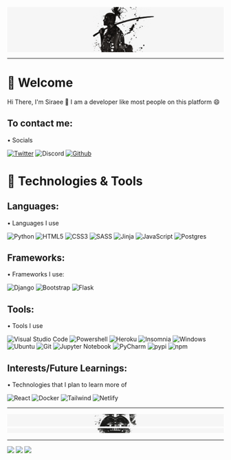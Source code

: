 <img align="center" alt="background" src="https://raw.githubusercontent.com/Siraee/Siraee/main/back.png" />

---

# 🤝 Welcome
Hi There, I'm Siraee 👋 I am a developer like most people on this platform 😄

## To contact me:
• Socials

[![Twitter](https://img.shields.io/badge/Twitter-1c98eb?style=for-the-badge&logo=twitter&logoColor=white)](https://twitter.com/SiraeeDev)
![Discord](https://img.shields.io/badge/discord-5662f6?style=for-the-badge&logo=discord&logoColor=white)
[![Github](https://img.shields.io/badge/github-0d1117?style=for-the-badge&logo=github&logoColor=white)](https://github.com/Siraee)

# 📌 Technologies & Tools
## Languages: 
• Languages I use
 
![Python](https://img.shields.io/badge/python-3670A0?style=for-the-badge&logo=python&logoColor=ffdd54)
![HTML5](https://img.shields.io/badge/html5-%23E34F26.svg?style=for-the-badge&logo=html5&logoColor=white)
![CSS3](https://img.shields.io/badge/css3-%231572B6.svg?style=for-the-badge&logo=css3&logoColor=white)
![SASS](https://img.shields.io/badge/sass-cf679a?style=for-the-badge&logo=sass&logoColor=white)
![Jinja](https://img.shields.io/badge/jinja-%23239120.svg?style=for-the-badge&logo=jinja&logoColor=white)
![JavaScript](https://img.shields.io/badge/javascript-%23323330.svg?style=for-the-badge&logo=javascript&logoColor=%23F7DF1E)
![Postgres](https://img.shields.io/badge/postgresql-%23316192.svg?style=for-the-badge&logo=postgresql&logoColor=white)

## Frameworks:
• Frameworks I use:

![Django](https://img.shields.io/badge/Django-%23239120.svg?style=for-the-badge&logo=django&logoColor=white)
![Bootstrap](https://img.shields.io/badge/bootstrap-%23430098.svg?style=for-the-badge&logo=bootstrap&logoColor=white)
![Flask](https://img.shields.io/badge/flask-%23000.svg?style=for-the-badge&logo=flask&logoColor=white)

## Tools:
• Tools I use

![Visual Studio Code](https://img.shields.io/badge/Visual%20Studio%20Code-0078d7.svg?style=for-the-badge&logo=visual-studio-code&logoColor=white)
![Powershell](https://img.shields.io/badge/Powershell-%23121011.svg?style=for-the-badge&logo=powershell&logoColor=white)
![Heroku](https://img.shields.io/badge/heroku-%23430098.svg?style=for-the-badge&logo=heroku&logoColor=white)
![Insomnia](https://img.shields.io/badge/Insomnia-5849b9?style=for-the-badge&logo=insomnia&logoColor=white)
![Windows](https://img.shields.io/badge/Windows-0078D6?style=for-the-badge&logo=windows&logoColor=white)
![Ubuntu](https://img.shields.io/badge/Ubuntu-E95420?style=for-the-badge&logo=ubuntu&logoColor=white)
![Git](https://img.shields.io/badge/git-%23F05033.svg?style=for-the-badge&logo=git&logoColor=white)
![Jupyter Notebook](https://img.shields.io/badge/jupyter-%23FA0F00.svg?style=for-the-badge&logo=jupyter&logoColor=white)
![PyCharm](https://img.shields.io/badge/pycharm-1fcf88?style=for-the-badge&logo=pycharm&logoColor=white)
![pypi](https://img.shields.io/badge/pypi-006dad?style=for-the-badge&logo=pypi&logoColor=white)
![npm](https://img.shields.io/badge/npm-c53635?style=for-the-badge&logo=npm&logoColor=white)

## Interests/Future Learnings:
• Technologies that I plan to learn more of

![React](https://img.shields.io/badge/react-%2320232a.svg?style=for-the-badge&logo=react&logoColor=%2361DAFB)
![Docker](https://img.shields.io/badge/docker-%230db7ed.svg?style=for-the-badge&logo=docker&logoColor=white)
![Tailwind](https://img.shields.io/badge/tailwind-38bdf8?style=for-the-badge&logo=tailwindcss&logoColor=white)
![Netlify](https://img.shields.io/badge/netlify-273bd7?style=for-the-badge&logo=netlify&logoColor=white)

---

<img align="center" alt="background" src="https://raw.githubusercontent.com/Siraee/Siraee/main/back-vador.png" />
<img align="center" alt="background" src="https://raw.githubusercontent.com/Siraee/Siraee/main/back-vador1.png" />

---

![](https://komarev.com/ghpvc/?username=Siraee&color=yellow&style=for-the-badge)
![](https://img.shields.io/badge/Experience-Junior-green?style=for-the-badge)
![](https://img.shields.io/badge/Languages-Fran%C3%A7ais%20%2F%20English%20-blue?style=for-the-badge)
